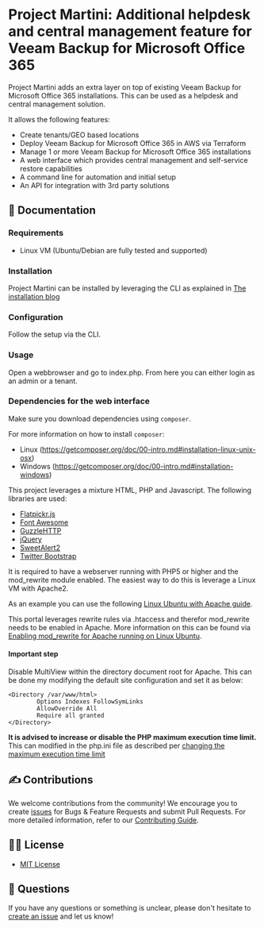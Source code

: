 # Project Martini: Additional helpdesk and central management feature for Veeam Backup for Microsoft Office 365

Project Martini adds an extra layer on top of existing Veeam Backup for Microsoft Office 365 installations. This can be used as a helpdesk and central management solution.

It allows the following features:

- Create tenants/GEO based locations
- Deploy Veeam Backup for Microsoft Office 365 in AWS via Terraform
- Manage 1 or more Veeam Backup for Microsoft Office 365 installations
- A web interface which provides central management and self-service restore capabilities
- A command line for automation and initial setup
- An API for integration with 3rd party solutions

## 📗 Documentation

### Requirements

- Linux VM (Ubuntu/Debian are fully tested and supported)

### Installation

Project Martini can be installed by leveraging the CLI as explained in [The installation blog](http://blog.dewin.me/2019/06/installing-project-martini.html)

### Configuration

Follow the setup via the CLI.

### Usage

Open a webbrowser and go to index.php. From here you can either login as an admin or a tenant.

### Dependencies for the web interface

Make sure you download dependencies using `composer`.

For more information on how to install `composer`:

- Linux (https://getcomposer.org/doc/00-intro.md#installation-linux-unix-osx)
- Windows (https://getcomposer.org/doc/00-intro.md#installation-windows)

This project leverages a mixture HTML, PHP and Javascript. The following libraries are used:

- [Flatpickr.js](http://flatpickr.js.org/)
- [Font Awesome](http://fontawesome.com/)
- [GuzzleHTTP](https://github.com/guzzle/guzzle)
- [jQuery](https://jquery.com/)
- [SweetAlert2](https://sweetalert2.github.io)
- [Twitter Bootstrap](http://getbootstrap.com/)

It is required to have a webserver running with PHP5 or higher and the mod_rewrite module enabled. The easiest way to do this is leverage a Linux VM with Apache2.

As an example you can use the following [Linux Ubuntu with Apache guide](https://www.linode.com/docs/web-servers/lamp/install-lamp-stack-on-ubuntu-16-04).

This portal leverages rewrite rules via .htaccess and therefor mod_rewrite needs to be enabled in Apache. More information on this can be found via [Enabling mod_rewrite for Apache running on Linux Ubuntu](https://www.digitalocean.com/community/tutorials/how-to-rewrite-urls-with-mod_rewrite-for-apache-on-ubuntu-16-04).

#### Important step

Disable MultiView within the directory document root for Apache. This can be done my modifying the default site configuration and set it as below:

```text
<Directory /var/www/html>
        Options Indexes FollowSymLinks
        AllowOverride All
        Require all granted
</Directory>
```

**It is advised to increase or disable the PHP maximum execution time limit.** This can modified in the php.ini file as described per [changing the maximum execution time limit](https://www.simplified.guide/php/increase-max-execution-time)

## ✍ Contributions

We welcome contributions from the community! We encourage you to create [issues](https://github.com/VeeamHub/martini-web/issues/new/choose) for Bugs & Feature Requests and submit Pull Requests. For more detailed information, refer to our [Contributing Guide](CONTRIBUTING.md).

## 🤝🏾 License

- [MIT License](LICENSE)

## 🤔 Questions

If you have any questions or something is unclear, please don't hesitate to [create an issue](https://github.com/VeeamHub/martini-web/issues/new/choose) and let us know!
